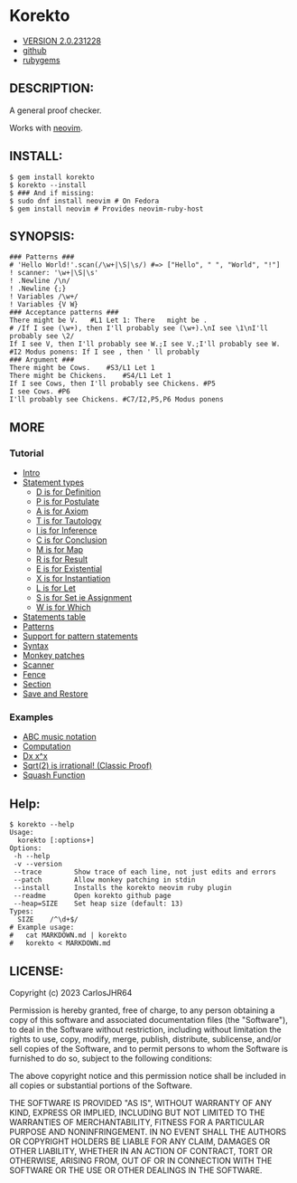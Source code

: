 # Korekto

* [VERSION 2.0.231228](https://github.com/carlosjhr64/korekto/releases)
* [github](https://www.github.com/carlosjhr64/korekto)
* [rubygems](https://rubygems.org/gems/korekto)

## DESCRIPTION:

A general proof checker.

Works with [neovim](https://github.com/neovim/neovim).

## INSTALL:
```shell
$ gem install korekto
$ korekto --install
$ ### And if missing:
$ sudo dnf install neovim # On Fedora
$ gem install neovim # Provides neovim-ruby-host
```
## SYNOPSIS:
```korekto
### Patterns ###
# 'Hello World!'.scan(/\w+|\S|\s/) #=> ["Hello", " ", "World", "!"]
! scanner: '\w+|\S|\s'
! .Newline /\n/
! .Newline {;}
! Variables /\w+/
! Variables {V W}
### Acceptance patterns ###
There might be V.	#L1 Let 1: There   might be .
# /If I see (\w+), then I'll probably see (\w+).\nI see \1\nI'll probably see \2/
If I see V, then I'll probably see W.;I see V.;I'll probably see W.	#I2 Modus ponens: If I see , then ' ll probably
### Argument ###
There might be Cows.	#S3/L1 Let 1
There might be Chickens.	#S4/L1 Let 1
If I see Cows, then I'll probably see Chickens.	#P5
I see Cows.	#P6
I'll probably see Chickens.	#C7/I2,P5,P6 Modus ponens
```
## MORE

### Tutorial

* [Intro](examples/Tutorial.md)
* [Statement types](examples/Tutorial.md#Statement-types)
  * [D is for Definition](examples/Tutorial.md#D-is-for-Definition)
  * [P is for Postulate](examples/Tutorial.md#P-is-for-Postulate)
  * [A is for Axiom](examples/Tutorial.md#A-is-for-Axiom)
  * [T is for Tautology](examples/Tutorial.md#T-is-for-Tautology)
  * [I is for Inference](examples/Tutorial.md#I-is-for-Inference)
  * [C is for Conclusion](examples/Tutorial.md#C-is-for-Conclusion)
  * [M is for Map](examples/Tutorial.md#M-is-for-Map)
  * [R is for Result](examples/Tutorial.md#R-is-for-Result)
  * [E is for Existential](examples/Tutorial.md#E-is-for-Existential)
  * [X is for Instantiation](examples/Tutorial.md#X-is-for-Instantiation)
  * [L is for Let](examples/Tutorial.md#L-is-for-Let)
  * [S is for Set ie Assignment](examples/Tutorial.md#S-is-for-Set-ie-Assignment)
  * [W is for Which](examples/Tutorial.md#W-is-for-Which)
* [Statements table](examples/Tutorial.md#Statements-table)
* [Patterns](examples/Tutorial.md#Patterns)
* [Support for pattern statements](examples/Tutorial.md#Support-for-pattern-statements)
* [Syntax](examples/Tutorial.md#Syntax)
* [Monkey patches](examples/Tutorial.md#Monkey-patches)
* [Scanner](examples/Tutorial.md#Scanner)
* [Fence](examples/Tutorial.md#Fence)
* [Section](examples/Tutorial.md#Section)
* [Save and Restore](examples/Tutorial.md#Save-and-Restore)

### Examples

* [ABC music notation](examples/ABC.md)
* [Computation](examples/Computation.md)
* [Dx x^x](examples/Dxx.md)
* [Sqrt(2) is irrational! (Classic Proof)](examples/Sqrt2.md)
* [Squash Function](examples/Squash.md)

## Help:
```shell
$ korekto --help
Usage:
  korekto [:options+]
Options:
 -h --help
 -v --version
 --trace     	Show trace of each line, not just edits and errors
 --patch     	Allow monkey patching in stdin
 --install   	Installs the korekto neovim ruby plugin
 --readme    	Open korekto github page
 --heap=SIZE 	Set heap size (default: 13)
Types:
  SIZE    /^\d+$/
# Example usage:
#   cat MARKDOWN.md | korekto
#   korekto < MARKDOWN.md
```
## LICENSE:

Copyright (c) 2023 CarlosJHR64

Permission is hereby granted, free of charge,
to any person obtaining a copy of this software and
associated documentation files (the "Software"),
to deal in the Software without restriction,
including without limitation the rights
to use, copy, modify, merge, publish, distribute, sublicense, and/or sell
copies of the Software, and
to permit persons to whom the Software is furnished to do so,
subject to the following conditions:

The above copyright notice and this permission notice
shall be included in all copies or substantial portions of the Software.

THE SOFTWARE IS PROVIDED "AS IS",
WITHOUT WARRANTY OF ANY KIND, EXPRESS OR IMPLIED,
INCLUDING BUT NOT LIMITED TO THE WARRANTIES OF MERCHANTABILITY,
FITNESS FOR A PARTICULAR PURPOSE AND NONINFRINGEMENT.
IN NO EVENT SHALL THE AUTHORS OR COPYRIGHT HOLDERS BE LIABLE FOR ANY CLAIM,
DAMAGES OR OTHER LIABILITY, WHETHER IN AN ACTION OF CONTRACT,
TORT OR OTHERWISE, ARISING FROM, OUT OF OR IN CONNECTION WITH
THE SOFTWARE OR THE USE OR OTHER DEALINGS IN THE SOFTWARE.

